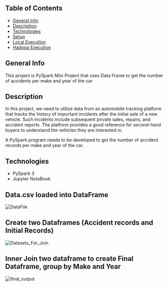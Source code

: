 
## Table of Contents
* [General Info](#general-info)
* [Description](#description)
* [Technologies](#technologies)
* [Setup](#setup)
* [Local Execution](#local-execution)
* [Hadoop Execution](#hadoop-execution)



## General Info
This project is PySpark Mini Project that uses Data Frame to get the number of accidents per make and year of the car

## Description
In this project, we need to utilize data from an automobile tracking platform that tracks the history of important incidents after the initial sale of a new vehicle. Such incidents include subsequent private sales, repairs, and accident reports. The platform provides a good reference for second-hand buyers to understand the vehicles they are interested in.

A PySpark program needs to be developed to get the number of accident records per make and year of the car.

## Technologies
* PySpark 3
* Jupyter NoteBook



## Data.csv loaded into DataFrame
![DataFile](https://user-images.githubusercontent.com/75573079/123869826-82f0a080-d8ff-11eb-8b7d-8bdc7a8e18e4.png)



## Create two Dataframes (Accident records and Initial Records)
![Datasets_For_Join](https://user-images.githubusercontent.com/75573079/123869837-871cbe00-d8ff-11eb-9684-b77c3bb777d0.png)



## Inner Join two dataframe to create Final Dataframe, group by Make and Year
![final_output](https://user-images.githubusercontent.com/75573079/123869851-8be17200-d8ff-11eb-94b6-c2140a89b3b2.png)


